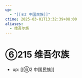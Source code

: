 ```yaml
---
up:
  - "[[⑥2 中国民族]]"
ctime: 2025-03-01T13:32:39+08:00
aliases:
  - 维吾尔族
---
```


# ⑥215 维吾尔族

- up: [[⑥2 中国民族]]
